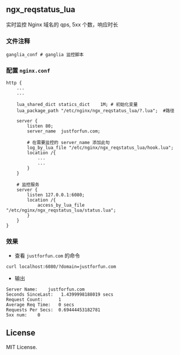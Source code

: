 
## ngx_reqstatus_lua

实时监控 Nginx 域名的 qps, 5xx 个数，响应时长

### 文件注释

```
ganglia_conf # ganglia 监控脚本
```

### 配置 `nginx.conf`

```shell
http {
    ...
    ...

    lua_shared_dict statics_dict    1M; # 初始化变量
    lua_package_path "/etc/nginx/ngx_reqstatus_lua/?.lua";  #路径

    server {
        listen 80;
        server_name  justforfun.com; 

        # 在需要监控的 server_name 添加此句
        log_by_lua_file "/etc/nginx/ngx_reqstatus_lua/hook.lua";
        location /{
            ...
            ...
        }
    }

    # 监控服务
    server {
        listen 127.0.0.1:6080;
        location /{
            access_by_lua_file "/etc/nginx/ngx_reqstatus_lua/status.lua";
        }
    }
}
```



### 效果

* 查看 `justforfun.com` 的命令

```
curl localhost:6080/?domain=justforfun.com
```

* 输出

```
Server Name:    justforfun.com
Seconds SinceLast:   1.4399998188019 secs
Request Count:      1
Average Req Time:   0 secs
Requests Per Secs:  0.69444453182781
5xx num:    0
```

License
-------

MIT License.
